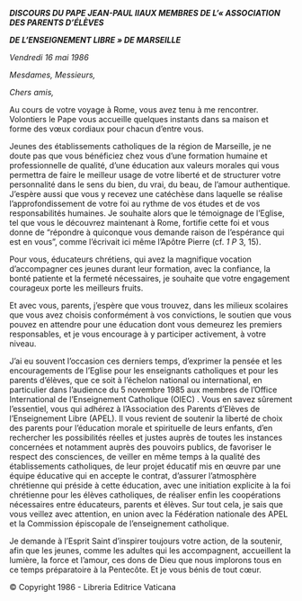 ***DISCOURS DU PAPE JEAN-PAUL II******AUX MEMBRES DE L’« ASSOCIATION DES PARENTS D’ÉLÈVES***

***DE L’ENSEIGNEMENT LIBRE » DE MARSEILLE***

*Vendredi 16 mai 1986*

*Mesdames, Messieurs,*

*Chers amis,*

Au cours de votre voyage à Rome, vous avez tenu à me rencontrer. Volontiers le Pape vous accueille quelques instants dans sa maison et forme des vœux cordiaux pour chacun d’entre vous.

Jeunes des établissements catholiques de la région de Marseille, je ne doute pas que vous bénéficiez chez vous d’une formation humaine et professionnelle de qualité, d’une éducation aux valeurs morales qui vous permettra de faire le meilleur usage de votre liberté et de structurer votre personnalité dans le sens du bien, du vrai, du beau, de l’amour authentique. J’espère aussi que vous y recevez une catéchèse dans laquelle se réalise l’approfondissement de votre foi au rythme de vos études et de vos responsabilités humaines. Je souhaite alors que le témoignage de l’Eglise, tel que vous le découvrez maintenant à Rome, fortifie cette foi et vous donne de “répondre à quiconque vous demande raison de l’espérance qui est en vous”, comme l’écrivait ici même l’Apôtre Pierre  (cf. *1 P* 3, 15).

Pour vous, éducateurs chrétiens, qui avez la magnifique vocation d’accompagner ces jeunes durant leur formation, avec la confiance, la bonté patiente et la fermeté nécessaires, je souhaite que votre engagement courageux porte les meilleurs fruits.

Et avec vous, parents, j’espère que vous trouvez, dans les milieux scolaires que vous avez choisis conformément à vos convictions, le soutien que vous pouvez en attendre pour une éducation dont vous demeurez les premiers responsables, et je vous encourage à y participer activement, à votre niveau.

J’ai eu souvent l’occasion ces derniers temps, d’exprimer la pensée et les encouragements de l’Eglise pour les enseignants catholiques et pour les parents d’élèves, que ce soit à l’échelon national ou international, en particulier dans l’audience du 5 novembre 1985 aux membres de l’Office International de l’Enseignement Catholique (OIEC) . Vous en savez sûrement l’essentiel, vous qui adhérez à l’Association des Parents d’Elèves de l’Enseignement Libre (APEL). Il vous revient de soutenir la liberté de choix des parents pour l’éducation morale et spirituelle de leurs enfants, d’en rechercher les possibilités réelles et justes auprès de toutes les instances concernées et notamment auprès des pouvoirs publics, de favoriser le respect des consciences, de veiller en même temps à la qualité des établissements catholiques, de leur projet éducatif mis en œuvre par une équipe éducative qui en accepte le contrat, d’assurer l’atmosphère chrétienne qui préside à cette éducation, avec une initiation explicite à la foi chrétienne pour les élèves catholiques, de réaliser enfin les coopérations nécessaires entre éducateurs, parents et élèves. Sur tout cela, je sais que vous veillez avec attention, en union avec la Fédération nationale des APEL et la Commission épiscopale de l’enseignement catholique.

Je demande à l’Esprit Saint d’inspirer toujours votre action, de la soutenir, afin que les jeunes, comme les adultes qui les accompagnent, accueillent la lumière, la force et l’amour, ces dons de Dieu que nous implorons tous en ce temps préparatoire à la Pentecôte. Et je vous bénis de tout cœur.

© Copyright 1986 - Libreria Editrice Vaticana